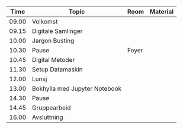 |Time|Topic|Room|Material|
|---|---|---|---|
|09.00|Velkomst|||
|09.15|Digitale Samlinger||
|10.00|Jargon Busting||
|10.30|Pause|Foyer||
|10.45|Digital Metoder||
|11.30|Setup Datamaskin||
|12.00|Lunsj||
|13.00|Bokhylla med Jupyter Notebook||
|14.30|Pause||
|14.45|Gruppearbeid||
|16.00|Avsluttning||

